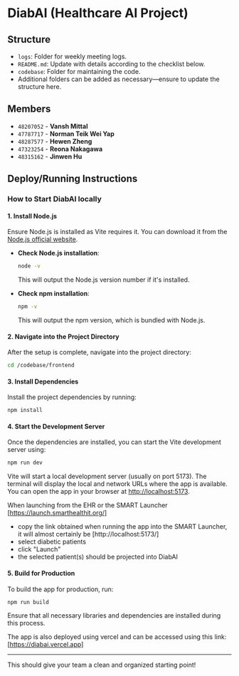 # DiabAI (Healthcare AI Project)

## Structure
- `logs`: Folder for weekly meeting logs.
- `README.md`: Update with details according to the checklist below.
- `codebase`: Folder for maintaining the code.
- Additional folders can be added as necessary—ensure to update the structure here.

## Members
- `48207052` - **Vansh Mittal**
- `47787717` - **Norman Teik Wei Yap**
- `48287577` - **Hewen Zheng**
- `47323254` - **Reona Nakagawa**
- `48315162` - **Jinwen Hu**

## Deploy/Running Instructions

### How to Start DiabAI locally

#### 1. Install Node.js
Ensure Node.js is installed as Vite requires it. You can download it from the [Node.js official website](https://nodejs.org).

- **Check Node.js installation**:
    ```bash
    node -v
    ```
    This will output the Node.js version number if it's installed.

- **Check npm installation**:
    ```bash
    npm -v
    ```
    This will output the npm version, which is bundled with Node.js.


#### 2. Navigate into the Project Directory
After the setup is complete, navigate into the project directory:
```bash
cd /codebase/frontend
```

#### 3. Install Dependencies
Install the project dependencies by running:
```bash
npm install
```

#### 4. Start the Development Server
Once the dependencies are installed, you can start the Vite development server using:
```bash
npm run dev
```

Vite will start a local development server (usually on port 5173). The terminal will display the local and network URLs where the app is available. You can open the app in your browser at [http://localhost:5173](http://localhost:5173).


When launching from the EHR or the SMART Launcher [https://launch.smarthealthit.org/]
- copy the link obtained when running the app into the SMART Launcher, it will almost certainly be [http://localhost:5173/]
- select diabetic patients
- click "Launch"
- the selected patient(s) should be projected into DiabAI 

#### 5. Build for Production
To build the app for production, run:
```bash
npm run build
```

Ensure that all necessary libraries and dependencies are installed during this process.

The app is also deployed using vercel and can be accessed using this link:
[https://diabai.vercel.app]


--- 

This should give your team a clean and organized starting point!
